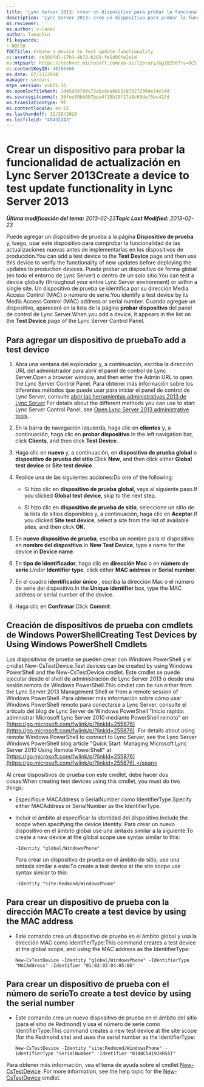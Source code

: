 ```yaml
---
title: 'Lync Server 2013: crear un dispositivo para probar la funcionalidad de actualización'
description: 'Lync Server 2013: cree un dispositivo para probar la funcionalidad de actualización.'
ms.reviewer: ''
ms.author: v-lanac
author: lanachin
f1.keywords:
- NOCSH
TOCTitle: Create a device to test update functionality
ms:assetid: ce509fd1-17b3-4b78-b269-fe5d06fe2e1d
ms:mtpsurl: https://technet.microsoft.com/en-us/library/Gg182587(v=OCS.15)
ms:contentKeyID: 48185466
ms.date: 07/23/2014
manager: serdars
mtps_version: v=OCS.15
ms.openlocfilehash: 1d45d8970dc72abc8ea6095c879272394e34c54d
ms.sourcegitcommit: 36fee89bb887bea4f18b19f17a8c69daf5bc423d
ms.translationtype: MT
ms.contentlocale: es-ES
ms.lasthandoff: 11/26/2020
ms.locfileid: "49432243"
---
```

# <a name="create-a-device-to-test-update-functionality-in-lync-server-2013"></a><span data-ttu-id="8c773-103">Crear un dispositivo para probar la funcionalidad de actualización en Lync Server 2013</span><span class="sxs-lookup"><span data-stu-id="8c773-103">Create a device to test update functionality in Lync Server 2013</span></span>

<div data-xmlns="http://www.w3.org/1999/xhtml">

<div class="topic" data-xmlns="http://www.w3.org/1999/xhtml" data-msxsl="urn:schemas-microsoft-com:xslt" data-cs="https://msdn.microsoft.com/">

<div data-asp="https://msdn2.microsoft.com/asp">



</div>

<div id="mainSection">

<div id="mainBody"><span data-ttu-id="8c773-104">

<span> </span></span><span class="sxs-lookup"><span data-stu-id="8c773-104">

<span> </span></span></span>

<span data-ttu-id="8c773-105">_**Última modificación del tema:** 2013-02-23_</span><span class="sxs-lookup"><span data-stu-id="8c773-105">_**Topic Last Modified:** 2013-02-23_</span></span>

<span data-ttu-id="8c773-106">Puede agregar un dispositivo de prueba a la página **Dispositivo de prueba** y, luego, usar este dispositivo para comprobar la funcionalidad de las actualizaciones nuevas antes de implementarlas en los dispositivos de producción.</span><span class="sxs-lookup"><span data-stu-id="8c773-106">You can add a test device to the **Test Device** page and then use this device to verify the functionality of new updates before deploying the updates to production devices.</span></span> <span data-ttu-id="8c773-107">Puede probar un dispositivo de forma global (en todo el entorno de Lync Server) o dentro de un solo sitio.</span><span class="sxs-lookup"><span data-stu-id="8c773-107">You can test a device globally (throughout your entire Lync Server environment) or within a single site.</span></span> <span data-ttu-id="8c773-108">Un dispositivo de prueba se identifica por su dirección Media Access Control (MAC) o número de serie.</span><span class="sxs-lookup"><span data-stu-id="8c773-108">You identify a test device by its Media Access Control (MAC) address or serial number.</span></span> <span data-ttu-id="8c773-109">Cuando agregue un dispositivo, aparecerá en la lista de la página **probar dispositivo** del panel de control de Lync Server.</span><span class="sxs-lookup"><span data-stu-id="8c773-109">When you add a device, it appears in the list on the **Test Device** page of the Lync Server Control Panel.</span></span>

<div>

## <a name="to-add-a-test-device"></a><span data-ttu-id="8c773-110">Para agregar un dispositivo de prueba</span><span class="sxs-lookup"><span data-stu-id="8c773-110">To add a test device</span></span>

1.  <span data-ttu-id="8c773-111">Abra una ventana del explorador y, a continuación, escriba la dirección URL del administrador para abrir el panel de control de Lync Server.</span><span class="sxs-lookup"><span data-stu-id="8c773-111">Open a browser window, and then enter the Admin URL to open the Lync Server Control Panel.</span></span> <span data-ttu-id="8c773-112">Para obtener más información sobre los diferentes métodos que puede usar para iniciar el panel de control de Lync Server, consulte [abrir las herramientas administrativas 2013 de Lync Server](lync-server-2013-open-lync-server-administrative-tools.md).</span><span class="sxs-lookup"><span data-stu-id="8c773-112">For details about the different methods you can use to start Lync Server Control Panel, see [Open Lync Server 2013 administrative tools](lync-server-2013-open-lync-server-administrative-tools.md).</span></span>

2.  <span data-ttu-id="8c773-113">En la barra de navegación izquierda, haga clic en **clientes** y, a continuación, haga clic en **probar dispositivo**.</span><span class="sxs-lookup"><span data-stu-id="8c773-113">In the left navigation bar, click **Clients**, and then click **Test Device**.</span></span>

3.  <span data-ttu-id="8c773-114">Haga clic en **nuevo** y, a continuación, en **dispositivo de prueba global** o **dispositivo de prueba del sitio**.</span><span class="sxs-lookup"><span data-stu-id="8c773-114">Click **New**, and then click either **Global test device** or **Site test device**.</span></span>

4.  <span data-ttu-id="8c773-115">Realice una de las siguientes acciones:</span><span class="sxs-lookup"><span data-stu-id="8c773-115">Do one of the following:</span></span>
    
      - <span data-ttu-id="8c773-116">Si hizo clic en **dispositivo de prueba global**, vaya al siguiente paso.</span><span class="sxs-lookup"><span data-stu-id="8c773-116">If you clicked **Global test device**, skip to the next step.</span></span>
    
      - <span data-ttu-id="8c773-117">Si hizo clic en **dispositivo de prueba de sitio**, seleccione un sitio de la lista de sitios disponibles y, a continuación, haga clic en **Aceptar**.</span><span class="sxs-lookup"><span data-stu-id="8c773-117">If you clicked **Site test device**, select a site from the list of available sites, and then click **OK**.</span></span>

5.  <span data-ttu-id="8c773-118">En **nuevo dispositivo de prueba**, escriba un nombre para el dispositivo en **nombre del dispositivo**.</span><span class="sxs-lookup"><span data-stu-id="8c773-118">In **New Test Device**, type a name for the device in **Device name**.</span></span>

6.  <span data-ttu-id="8c773-119">En **tipo de identificador**, haga clic en **dirección Mac** o en **número de serie**.</span><span class="sxs-lookup"><span data-stu-id="8c773-119">Under **Identifier type**, click either **MAC address** or **Serial number**.</span></span>

7.  <span data-ttu-id="8c773-120">En el cuadro **identificador único** , escriba la dirección Mac o el número de serie del dispositivo.</span><span class="sxs-lookup"><span data-stu-id="8c773-120">In the **Unique identifier** box, type the MAC address or serial number of the device.</span></span>

8.  <span data-ttu-id="8c773-121">Haga clic en **Confirmar**.</span><span class="sxs-lookup"><span data-stu-id="8c773-121">Click **Commit**.</span></span>

</div>

<div>

## <a name="creating-test-devices-by-using-windows-powershell-cmdlets"></a><span data-ttu-id="8c773-122">Creación de dispositivos de prueba con cmdlets de Windows PowerShell</span><span class="sxs-lookup"><span data-stu-id="8c773-122">Creating Test Devices by Using Windows PowerShell Cmdlets</span></span>

<span data-ttu-id="8c773-123">Los dispositivos de prueba se pueden crear con Windows PowerShell y el cmdlet New-CsTestDevice.</span><span class="sxs-lookup"><span data-stu-id="8c773-123">Test devices can be created by using Windows PowerShell and the New-CsTestDevice cmdlet.</span></span> <span data-ttu-id="8c773-124">Este cmdlet se puede ejecutar desde el shell de administración de Lync Server 2013 o desde una sesión remota de Windows PowerShell.</span><span class="sxs-lookup"><span data-stu-id="8c773-124">This cmdlet can be run either from the Lync Server 2013 Management Shell or from a remote session of Windows PowerShell.</span></span> <span data-ttu-id="8c773-125">Para obtener más información sobre cómo usar Windows PowerShell remoto para conectarse a Lync Server, consulte el artículo del blog de Lync Server de Windows PowerShell "Inicio rápido: administrar Microsoft Lync Server 2010 mediante PowerShell remoto" en [https://go.microsoft.com/fwlink/p/?linkId=255876](https://go.microsoft.com/fwlink/p/?linkid=255876) .</span><span class="sxs-lookup"><span data-stu-id="8c773-125">For details about using remote Windows PowerShell to connect to Lync Server, see the Lync Server Windows PowerShell blog article "Quick Start: Managing Microsoft Lync Server 2010 Using Remote PowerShell" at [https://go.microsoft.com/fwlink/p/?linkId=255876](https://go.microsoft.com/fwlink/p/?linkid=255876).</span></span>

<span data-ttu-id="8c773-126">Al crear dispositivos de prueba con este cmdlet, debe hacer dos cosas:</span><span class="sxs-lookup"><span data-stu-id="8c773-126">When creating test devices using this cmdlet, you must do two things:</span></span>

  - <span data-ttu-id="8c773-127">Especifique MACAddress o SerialNumber como IdentifierType.</span><span class="sxs-lookup"><span data-stu-id="8c773-127">Specify either MACAddress or SerialNumber as the IdentifierType.</span></span>

  - <span data-ttu-id="8c773-128">Incluir el ámbito al especificar la identidad del dispositivo.</span><span class="sxs-lookup"><span data-stu-id="8c773-128">Include the scope when specifying the device Identity.</span></span> <span data-ttu-id="8c773-129">Para crear un nuevo dispositivo en el ámbito global use una sintaxis similar a la siguiente:</span><span class="sxs-lookup"><span data-stu-id="8c773-129">To create a new device at the global scope use syntax similar to this:</span></span>
    
        -Identity "global/WindowsPhone"
    
    <span data-ttu-id="8c773-130">Para crear un dispositivo de prueba en el ámbito de sitio, use una sintaxis similar a esta:</span><span class="sxs-lookup"><span data-stu-id="8c773-130">To create a test device at the site scope use syntax similar to this:</span></span>
    
        -Identity "site:Redmond/WindowsPhone"

<div>

## <a name="to-create-a-test-device-by-using-the-mac-address"></a><span data-ttu-id="8c773-131">Para crear un dispositivo de prueba con la dirección MAC</span><span class="sxs-lookup"><span data-stu-id="8c773-131">To create a test device by using the MAC address</span></span>

  - <span data-ttu-id="8c773-132">Este comando crea un dispositivo de prueba en el ámbito global y usa la dirección MAC como IdentifierType:</span><span class="sxs-lookup"><span data-stu-id="8c773-132">This command creates a test device at the global scope, and using the MAC address as the IdentifierType:</span></span>
    
        New-CsTestDevice -Identity "global/WindowsPhone" -IdentifierType "MACAddress" -Identifier "01:02:03:04:05:06"

</div>

<div>

## <a name="to-create-a-test-device-by-using-the-serial-number"></a><span data-ttu-id="8c773-133">Para crear un dispositivo de prueba con el número de serie</span><span class="sxs-lookup"><span data-stu-id="8c773-133">To create a test device by using the serial number</span></span>

  - <span data-ttu-id="8c773-134">Este comando crea un nuevo dispositivo de prueba en el ámbito del sitio (para el sitio de Redmond) y usa el número de serie como IdentifierType:</span><span class="sxs-lookup"><span data-stu-id="8c773-134">This command creates a new test device at the site scope (for the Redmond site) and uses the serial number as the IdentifierType:</span></span>
    
        New-CsTestDevice -Identity "site:Redmond/WindowsPhone" -IdentifierType "SerialNumber" -Identifier "01ABC5419JKR55T"

</div>

<span data-ttu-id="8c773-135">Para obtener más información, vea el tema de ayuda sobre el cmdlet [New-CsTestDevice](https://docs.microsoft.com/powershell/module/skype/New-CsTestDevice) .</span><span class="sxs-lookup"><span data-stu-id="8c773-135">For more information, see the help topic for the [New-CsTestDevice](https://docs.microsoft.com/powershell/module/skype/New-CsTestDevice) cmdlet.</span></span>

<span data-ttu-id="8c773-136"></div>

</div>

<span> </span>

</div>

</div>

</span><span class="sxs-lookup"><span data-stu-id="8c773-136"></div>

</div>

<span> </span>

</div>

</div>

</span></span></div>

